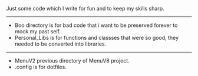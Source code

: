 Just some  code which I write for fun and to keep my skills sharp.
______________________________________
- Boo directory is for bad code that i want to be preserved forever to mock my past self.
- Personal_Libs is for functions and classses that were so good, they needed to be converted into libraries.
_______________________________________
- MenuV2 previous directory of MenuV8 project.
- .config is for dotfiles.
